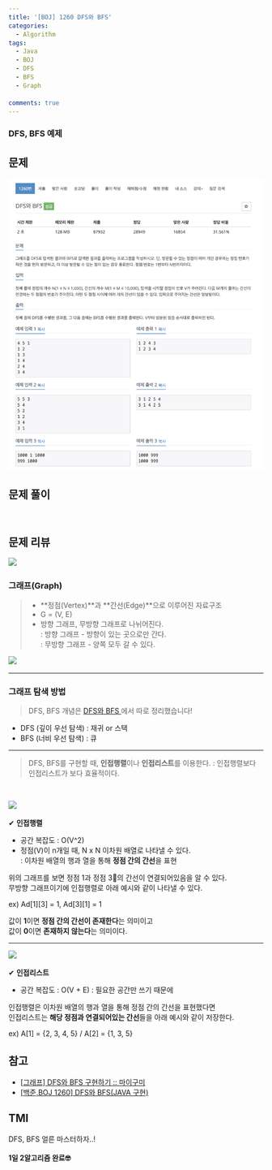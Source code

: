 ```yaml
---
title: '[BOJ] 1260 DFS와 BFS'
categories:
  - Algorithm
tags:
  - Java
  - BOJ
  - DFS
  - BFS
  - Graph

comments: true 
---
```

### DFS, BFS 예제

## 문제
 <a href="/assets/images/BOJ1260.png"><img src="/assets/images/BOJ1260.png"></a>
 <br/>

## 문제 풀이
<script src="https://gist.github.com/kyeahen/ea48c93c11c299e2a346c6a4469abca2.js"></script>
<br/>

## 문제 리뷰

<a href="https://t1.daumcdn.net/cfile/tistory/99A05C3D5D36CEEB29"><img src="https://t1.daumcdn.net/cfile/tistory/99A05C3D5D36CEEB29"></a>

### 그래프(Graph)

> - **정점(Vertex)**과 **간선(Edge)**으로 이루어진 자료구조 <br>
> - G = (V, E) <br>
> - 방향 그래프, 무방향 그래프로 나뉘어진다. <br>
: 방향 그래프 - 방향이 있는 곳으로만 간다. <br>
: 무방향 그래프 - 양쪽 모두 갈 수 있다. 

<a href="https://lh3.googleusercontent.com/proxy/ZIRE4GfiMAfNuoHND1MyE4w8CAGfPMB0p4AOcBbAlAZGZxctjCdgYdCvZELEg13FDBTStzkGzqprdAddOVPMDER22TDYhsxFGpXZcxwvu2kCeeqNN_p-P8K0xYVhkfMphBBJppzJcMAkm7YyKnTPjkoizX05YkML_ribwFR2_O8gtQEq92364_IWq_mkF40C1VrOD_g48EfBHQYtE_3TyS8TVgiNVY3FhDJvKDD-1qBPJ4gMyMvEzF5dC09KDcKDhgAOw-Ksw5enijZwr4pSM3Cl9y2U90FhKCB-9tCIIvFK6D-qeaPiPeeKObuPsjIdc2IOxw"><img src="https://lh3.googleusercontent.com/proxy/ZIRE4GfiMAfNuoHND1MyE4w8CAGfPMB0p4AOcBbAlAZGZxctjCdgYdCvZELEg13FDBTStzkGzqprdAddOVPMDER22TDYhsxFGpXZcxwvu2kCeeqNN_p-P8K0xYVhkfMphBBJppzJcMAkm7YyKnTPjkoizX05YkML_ribwFR2_O8gtQEq92364_IWq_mkF40C1VrOD_g48EfBHQYtE_3TyS8TVgiNVY3FhDJvKDD-1qBPJ4gMyMvEzF5dC09KDcKDhgAOw-Ksw5enijZwr4pSM3Cl9y2U90FhKCB-9tCIIvFK6D-qeaPiPeeKObuPsjIdc2IOxw"></a>

---

### 그래프 탐색 방법 
> DFS, BFS 개념은 <a href = "https://kyeahen.github.io/algorithm/DFS%EC%99%80-BFS/"> DFS와 BFS </a>에서 따로 정리했습니다!

- DFS (깊이 우선 탐색) : 재귀 or 스택
- BFS (너비 우선 탐색) : 큐

---

> DFS, BFS를 구현할 때, **인접행렬**이나 **인접리스트**를 이용한다.
: 인접행렬보다 인접리스트가 보다 효율적이다.

<br>

<a href="https://img1.daumcdn.net/thumb/R720x0.q80/?scode=mtistory2&fname=http%3A%2F%2Fcfile22.uf.tistory.com%2Fimage%2F2615F83D56AF573315163C"><img src="https://img1.daumcdn.net/thumb/R720x0.q80/?scode=mtistory2&fname=http%3A%2F%2Fcfile22.uf.tistory.com%2Fimage%2F2615F83D56AF573315163C"></a>

✔︎ **인접행렬** 
- 공간 복잡도 : O(V^2)
- 정점(V)이 n개일 때, N x N 이차원 배열로 나타낼 수 있다. <br>
: 이차원 배열의 행과 열을 통해 **정점 간의 간선**을 표현

위의 그래프를 보면 정점 1과 정점 3의 간선이 연결되어있음을 알 수 있다. <br>
무방향 그래프이기에 인접행렬로 아래 예시와 같이 나타낼 수 있다. <br>

ex) Ad[1][3] = 1, Ad[3][1] = 1 <br>

값이 **1**이면 **정점 간의 간선이 존재한다**는 의미이고 <br>
값이 **0**이면 **존재하지 않는다**는 의미이다. <Br>

---

<a href="https://lh3.googleusercontent.com/proxy/WX3IY1Azv3XAgU0KWxDxw5T48TEFLNEyoKT1ioKAZFB0KoHZ6tzF31ECrWgnSzrHpV6pOIzdv2ly1uFz2uPzYxyRlg"><img src="https://lh3.googleusercontent.com/proxy/WX3IY1Azv3XAgU0KWxDxw5T48TEFLNEyoKT1ioKAZFB0KoHZ6tzF31ECrWgnSzrHpV6pOIzdv2ly1uFz2uPzYxyRlg"></a>

✔︎ **인접리스트** 
- 공간 복잡도 : O(V + E)
: 필요한 공간만 쓰기 때문에

인접행렬은 이차원 배열의 행과 열을 통해 정점 간의 간선을 표현했다면 <br>
인접리스트는 **해당 정점과 연결되어있는 간선**들을 아래 예시와 같이 저장한다. <br>

ex) A[1] = {2, 3, 4, 5} / A[2] = {1, 3, 5}


## 참고
- <a href = "https://mygumi.tistory.com/102"> [그래프] DFS와 BFS 구현하기 :: 마이구미 </a>
- <a href = "https://fbtmdwhd33.tistory.com/27"> [백준,BOJ 1260] DFS와 BFS(JAVA 구현) </a>

## TMI

DFS, BFS 얼른 마스터하자..!<br>
<br/>
**1일 2알고리즘 완료🤓**


